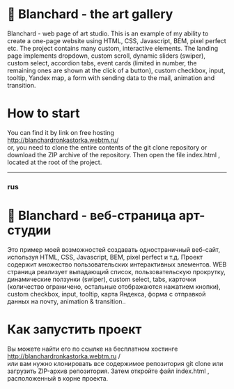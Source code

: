 # 🎨 Blanchard - the art gallery <br>
Blanchard - web page of art studio. This is an example of my ability to create a one-page website using HTML, CSS, Javascript, BEM, pixel perfect etc. The project contains many custom, interactive elements. The landing page implements dropdown, custom scroll, dynamic sliders (swiper), custom select, accordion tabs, event cards (limited in number, the remaining ones are shown at the click of a button), custom checkbox, input, tooltip, Yandex map, a form with sending data to the mail, animation and transition.
# How to start
You can find it by link on free hosting http://blanchardronkastorka.webtm.ru/<br>
or, you need to clone the entire contents of the git clone <this repo> repository or download the ZIP archive of the repository. Then open the file index.html , located at the root of the project.
____
### rus
# 🎨 Blanchard - веб-страница арт-студии <br>
Это пример моей возможностей создавать одностраничный веб-сайт, используя HTML, CSS, Javascript, BEM, pixel perfect и т.д. Проект содержит множество пользовательских интерактивных элементов. WEB страница реализует выпадающий список, пользовательскую прокрутку, динамические ползунки (swiper), custom select, tabs, карточки (количество ограничено, остальные отображаются нажатием кнопки), custom checkbox, input, tooltip, карта Яндекса, форма с отправкой данных на почту,  animation & transition..
# Как запустить проект
Вы можете найти его по ссылке на бесплатном хостинге http://blanchardronkastorka.webtm.ru /<br>
или вам нужно клонировать все содержимое репозитория git clone <this repo> или загрузить ZIP-архив репозитория. Затем откройте файл index.html , расположенный в корне проекта.
